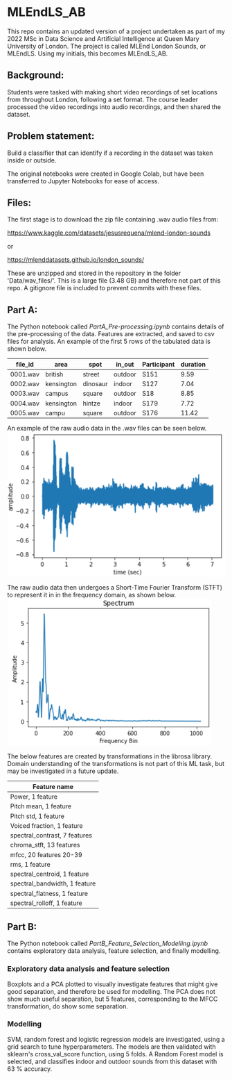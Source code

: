 # MLEndLS_AB #

This repo contains an updated version of a project undertaken as part of my 2022 MSc in Data Science and Artificial Intelligence at Queen Mary University of London. The project is called MLEnd London Sounds, or MLEndLS. Using my initials, this becomes MLEndLS_AB.

## Background: ##
Students were tasked with making short video recordings of set locations from throughout London, following a set format. The course leader processed the video recordings into audio recordings, and then shared the dataset.

## Problem statement: ##
Build a classifier that can identify if a recording in the dataset was taken inside or outside.

The original notebooks were created in Google Colab, but have been transferred to Jupyter Notebooks for ease of access.

## Files:  ##
The first stage is to download the zip file containing .wav audio files from:  

https://www.kaggle.com/datasets/jesusrequena/mlend-london-sounds  

or  

https://mlenddatasets.github.io/london_sounds/  

These are unzipped and stored in the repository in the folder 'Data/wav_files/'. This is a large file (3.48 GB) and therefore not part of this repo. A gitignore file is included to prevent commits with these files.

## Part A:  ##
The Python notebook called *PartA_Pre-processing.ipynb* contains details of the pre-processing of the data. Features are extracted, and saved to csv files for analysis. An example of the first 5 rows of the tabulated data is shown below.

| file_id  | area         | spot      |	in_out	  | Participant |	duration  |
| -------- | ------------ | --------- | --------- | ----------- | --------  |
| 0001.wav |	british     |	street	  | outdoor   |	S151	      | 9.59      |
| 0002.wav |  kensington  |	dinosaur  |	indoor    |	S127        | 7.04      |
| 0003.wav |	campus      |	square    |	outdoor  	| S18         |	8.85      |
| 0004.wav |	kensington  |	hintze	  | indoor	  | S179        | 7.72      |
| 0005.wav |	campu       |	square	  | outdoor	  | S176	      | 11.42     |

An example of the raw audio data in the .wav files can be seen below.
![Raw audio file representation](figure/1_raw_audio.png)

The raw audio data then undergoes a Short-Time Fourier Transform (STFT) to represent it in in the frequency domain, as shown below.
![STFT](figure/2_STFT.png)

The below features are created by transformations in the librosa library. Domain understanding of the transformations is not part of this ML task, but may be investigated in a future update.

| Feature name     |
| ------------     |
| Power, 1 feature |
| Pitch mean, 1 feature |
| Pitch std, 1 feature |
| Voiced fraction, 1 feature |
| spectral_contrast, 7 features  |
| chroma_stft, 13 features  |
| mfcc, 20 features 20-39 |
| rms, 1 feature |
| spectral_centroid, 1 feature |
| spectral_bandwidth, 1 feature |
| spectral_flatness, 1 feature |
| spectral_rolloff, 1 feature |

## Part B:  ##
The Python notebook called *PartB_Feature_Selection_Modelling.ipynb* contains exploratory data analysis, feature selection, and finally modelling.

### Exploratory data analysis and feature selection ###
Boxplots and a PCA plotted to visually investigate features that might give good separation, and therefore be used for modelling. The PCA does not show much useful separation, but 5 features, corresponding to the MFCC transformation, do show some separation.

### Modelling ###

SVM, random forest and logistic regression models are investigated, using a grid search to tune hyperparameters. The models are then validated with sklearn's cross_val_score function, using 5 folds. A Random Forest model is selected, and classifies indoor and outdoor sounds from this dataset with 63 % accuracy. 
